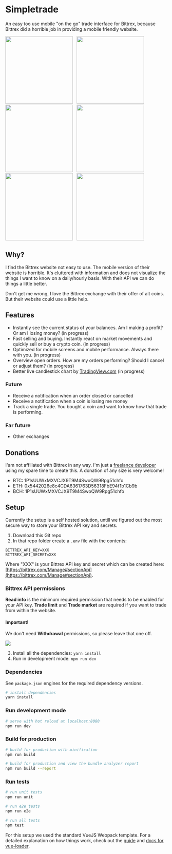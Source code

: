 # Simpletrade

An easy too use mobile "on the go" trade interface for Bittrex, because Bittrex did a horrible job in providing a mobile friendly website.

<img src="https://www.dropbox.com/s/zim7funbj5kx4m3/IMG_2876.PNG?raw=1" width="210">&nbsp;&nbsp;&nbsp;<img src="https://www.dropbox.com/s/moc84sytyx5uvzj/IMG_2877.PNG?raw=1" width="210">&nbsp;&nbsp;&nbsp;<img src="https://www.dropbox.com/s/33n5wsc27beqkbz/IMG_2878.PNG?raw=1" width="210">&nbsp;&nbsp;&nbsp;<img src="https://www.dropbox.com/s/yyfhcy172cvhuyp/IMG_2879.PNG?raw=1" width="210">&nbsp;&nbsp;&nbsp;<img src="https://www.dropbox.com/s/p6zk2m4t8i7erx1/IMG_2880.PNG?raw=1" width="210">&nbsp;&nbsp;&nbsp;<img src="https://www.dropbox.com/s/egxqxp4clm9p2ok/IMG_2875.PNG?raw=1" width="210">


## Why?
I find the Bittrex website not easy to use. The mobile version of their website is horrible. It's cluttered with information and does not visualize the things I want to know on a daily/hourly basis. With their API we can do things a little better.

Don't get me wrong, I love the Bittrex exchange with their offer of alt coins. But their website could use a little help.

## Features
- Instantly see the current status of your balances. Am I making a profit? Or am I losing money? (in progress)
- Fast selling and buying. Instantly react on market movements and quickly sell or buy a crypto coin. (in progress)
- Optimized for mobile screens and mobile performance. Always there with you. (in progress)
- Overview open orders. How are my orders performing? Should I cancel or adjust them? (in progress)
- Better live candlestick chart by [TradingView.com](https://www.tradingview.com/) (in progress)

### Future
- Receive a notification when an order closed or cancelled
- Receive a notification when a coin is losing me money
- Track a single trade. You bought a coin and want to know how thát trade is performing.

### Far future
- Other exchanges

## Donations
I'am not affiliated with Bittrex in any way. I'm just a [freelance developer](https://www.linkedin.com/in/jvandenaardweg/) using my spare time to create this. A donation of any size is very welcome!

- BTC: 1P1sUUWxMXVCJX9T9M4SwoQW9Rpg51chfo
- ETH: 0x5442026e8c4CDA6361763D56318FbE94f1b1Cb9b
- BCH: 1P1sUUWxMXVCJX9T9M4SwoQW9Rpg51chfo

## Setup
Currently the setup is a self hosted solution, untill we figured out the most secure way to store your Bittrex API key and secrets.

1. Download this Git repo
2. In that repo folder create a `.env` file with the contents:
```
BITTREX_API_KEY=XXX
BITTREX_API_SECRET=XXX
```
Where "XXX" is your Bittrex API key and secret which can be created here: [https://bittrex.com/Manage#sectionApi](https://bittrex.com/Manage#sectionApi). 

### Bittrex API permissions
**Read info** is the minimum required permission that needs to be enabled for your API key. **Trade limit** and **Trade market** are required if you want to trade from within the website. 

#### Important!
We don't need **Withdrawal** permissions, so please leave that one off.

<img src="https://www.dropbox.com/s/3yk5nqh00rijhlu/bittrexapikeypermissions.png?raw=1" />

3. Install all the dependencies: `yarn install`
4. Run in development mode: `npm run dev`

### Dependencies
See `package.json` engines for the required dependency versions.

``` bash
# install dependencies
yarn install
```

### Run development mode
``` bash
# serve with hot reload at localhost:8080
npm run dev
```

### Build for production
``` bash
# build for production with minification
npm run build

# build for production and view the bundle analyzer report
npm run build --report
```

### Run tests
``` bash
# run unit tests
npm run unit

# run e2e tests
npm run e2e

# run all tests
npm test
```

For this setup we used the standard VueJS Webpack template. For a detailed explanation on how things work, check out the [guide](http://vuejs-templates.github.io/webpack/) and [docs for vue-loader](http://vuejs.github.io/vue-loader).
